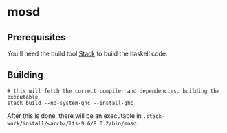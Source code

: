 # mosd


## Prerequisites

You'll need the build tool [Stack](https://haskellstack.org) to build the haskell code.


## Building

```
# this will fetch the correct compiler and dependencies, building the executable
stack build --no-system-ghc --install-ghc
```

After this is done, there will be an executable in `.stack-work/install/<arch>/lts-9.6/8.0.2/bin/mosd`.
